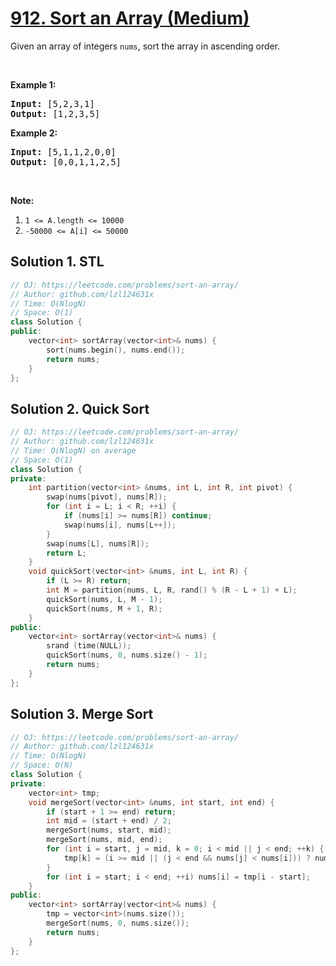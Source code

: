 # [912. Sort an Array (Medium)](https://leetcode.com/problems/sort-an-array/)

<p>Given an array of integers <code>nums</code>, sort the array in ascending order.</p>

<p>&nbsp;</p>

<ol>
</ol>

<p><strong>Example 1:</strong></p>

<pre><strong>Input:</strong>&nbsp;[5,2,3,1]
<strong>Output:</strong> [1,2,3,5]
</pre>

<p><strong>Example 2:</strong></p>

<pre><strong>Input: </strong>[5,1,1,2,0,0]
<strong>Output: </strong>[0,0,1,1,2,5]
</pre>

<p>&nbsp;</p>

<p><strong>Note:</strong></p>

<ol>
	<li><code>1 &lt;= A.length &lt;= 10000</code></li>
	<li><code>-50000 &lt;= A[i] &lt;= 50000</code></li>
</ol>


## Solution 1. STL

```cpp
// OJ: https://leetcode.com/problems/sort-an-array/
// Author: github.com/lzl124631x
// Time: O(NlogN)
// Space: O(1)
class Solution {
public:
    vector<int> sortArray(vector<int>& nums) {
        sort(nums.begin(), nums.end());
        return nums;
    }
};
```

## Solution 2. Quick Sort

```cpp
// OJ: https://leetcode.com/problems/sort-an-array/
// Author: github.com/lzl124631x
// Time: O(NlogN) on average
// Space: O(1)
class Solution {
private:
    int partition(vector<int> &nums, int L, int R, int pivot) {
        swap(nums[pivot], nums[R]);
        for (int i = L; i < R; ++i) {
            if (nums[i] >= nums[R]) continue;
            swap(nums[i], nums[L++]);
        }
        swap(nums[L], nums[R]);
        return L;
    }
    void quickSort(vector<int> &nums, int L, int R) {
        if (L >= R) return;
        int M = partition(nums, L, R, rand() % (R - L + 1) + L);
        quickSort(nums, L, M - 1);
        quickSort(nums, M + 1, R);
    }
public:
    vector<int> sortArray(vector<int>& nums) {
        srand (time(NULL));
        quickSort(nums, 0, nums.size() - 1);
        return nums;
    }
};
```

## Solution 3. Merge Sort

```cpp
// OJ: https://leetcode.com/problems/sort-an-array/
// Author: github.com/lzl124631x
// Time: O(NlogN)
// Space: O(N)
class Solution {
private:
    vector<int> tmp;
    void mergeSort(vector<int> &nums, int start, int end) {
        if (start + 1 >= end) return;
        int mid = (start + end) / 2;
        mergeSort(nums, start, mid);
        mergeSort(nums, mid, end);
        for (int i = start, j = mid, k = 0; i < mid || j < end; ++k) {
            tmp[k] = (i >= mid || (j < end && nums[j] < nums[i])) ? nums[j++] : nums[i++];
        }
        for (int i = start; i < end; ++i) nums[i] = tmp[i - start];
    }
public:
    vector<int> sortArray(vector<int>& nums) {
        tmp = vector<int>(nums.size());
        mergeSort(nums, 0, nums.size());
        return nums;
    }
};
```